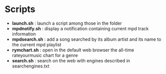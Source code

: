 # Scripts

* **launch.sh** : launch a script among those in the folder
* **mpdnotify.sh** : display a notification containing current mpd track information
* **mpdsearch.sh** : add a song searched by its album artist and its name to
    the current mpd playlist
* **rymchart.sh** : open in the default web browser the all-time rateyourmusic
    chart for a genre
* **search.sh** : search on the web with engines described in searchengines.txt
